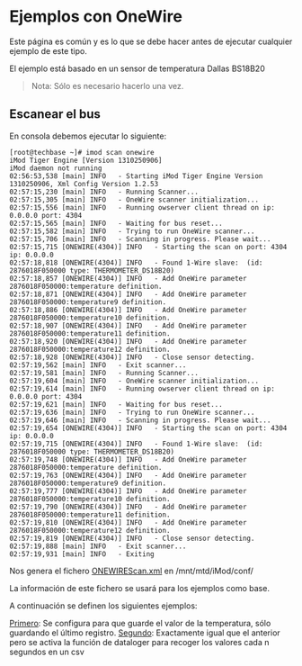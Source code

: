 Ejemplos con OneWire
====================

Este página es común y es lo que se debe hacer antes de ejecutar cualquier ejemplo de este tipo. 

El ejemplo está basado en un sensor de temperatura Dallas BS18B20

> Nota: Sólo es necesario hacerlo una vez.

## Escanear el bus

En consola debemos ejecutar lo siguiente:

```
[root@techbase ~]# imod scan onewire
iMod Tiger Engine [Version 1310250906]
iMod daemon not running
02:56:53,538 [main] INFO   - Starting iMod Tiger Engine Version 1310250906, Xml Config Version 1.2.53
02:57:15,230 [main] INFO   - Running Scanner... 
02:57:15,305 [main] INFO   - OneWire scanner initialization...
02:57:15,556 [main] INFO   - Running owserver client thread on ip: 0.0.0.0 port: 4304
02:57:15,565 [main] INFO   - Waiting for bus reset...
02:57:15,582 [main] INFO   - Trying to run OneWire scanner...
02:57:15,706 [main] INFO   - Scanning in progress. Please wait... 
02:57:15,715 [ONEWIRE(4304)] INFO   - Starting the scan on port: 4304 ip: 0.0.0.0
02:57:18,818 [ONEWIRE(4304)] INFO   - Found 1-Wire slave:  (id: 2876018F050000 type: THERMOMETER_DS18B20)
02:57:18,857 [ONEWIRE(4304)] INFO   - Add OneWire parameter 2876018F050000:temperature definition.
02:57:18,871 [ONEWIRE(4304)] INFO   - Add OneWire parameter 2876018F050000:temperature9 definition.
02:57:18,886 [ONEWIRE(4304)] INFO   - Add OneWire parameter 2876018F050000:temperature10 definition.
02:57:18,907 [ONEWIRE(4304)] INFO   - Add OneWire parameter 2876018F050000:temperature11 definition.
02:57:18,920 [ONEWIRE(4304)] INFO   - Add OneWire parameter 2876018F050000:temperature12 definition.
02:57:18,928 [ONEWIRE(4304)] INFO   - Close sensor detecting.
02:57:19,562 [main] INFO   - Exit scanner... 
02:57:19,581 [main] INFO   - Running Scanner... 
02:57:19,604 [main] INFO   - OneWire scanner initialization...
02:57:19,614 [main] INFO   - Running owserver client thread on ip: 0.0.0.0 port: 4304
02:57:19,621 [main] INFO   - Waiting for bus reset...
02:57:19,636 [main] INFO   - Trying to run OneWire scanner...
02:57:19,646 [main] INFO   - Scanning in progress. Please wait... 
02:57:19,654 [ONEWIRE(4304)] INFO   - Starting the scan on port: 4304 ip: 0.0.0.0
02:57:19,715 [ONEWIRE(4304)] INFO   - Found 1-Wire slave:  (id: 2876018F050000 type: THERMOMETER_DS18B20)
02:57:19,748 [ONEWIRE(4304)] INFO   - Add OneWire parameter 2876018F050000:temperature definition.
02:57:19,763 [ONEWIRE(4304)] INFO   - Add OneWire parameter 2876018F050000:temperature9 definition.
02:57:19,777 [ONEWIRE(4304)] INFO   - Add OneWire parameter 2876018F050000:temperature10 definition.
02:57:19,790 [ONEWIRE(4304)] INFO   - Add OneWire parameter 2876018F050000:temperature11 definition.
02:57:19,810 [ONEWIRE(4304)] INFO   - Add OneWire parameter 2876018F050000:temperature12 definition.
02:57:19,819 [ONEWIRE(4304)] INFO   - Close sensor detecting.
02:57:19,888 [main] INFO   - Exit scanner... 
02:57:19,931 [main] INFO   - Exiting

```

Nos genera el fichero [ONEWIREScan.xml](ONEWIREScan.xml) en /mnt/mtd/iMod/conf/

La información de este fichero se usará para los ejemplos como base.

A continuación se definen los siguientes ejemplos:

[Primero](primero/README.md): Se configura para que guarde el valor de la temperatura, sólo guardando el último registro. 
[Segundo](segundo/README.md): Exactamente igual que el anterior pero se activa la función de dataloger para recoger los valores cada n segundos en un csv